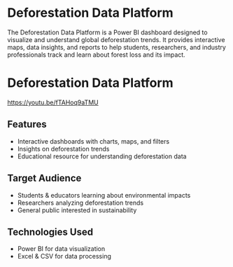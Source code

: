 # Deforestation Data Platform

The Deforestation Data Platform is a Power BI dashboard designed to visualize and understand global deforestation trends. It provides interactive maps, data insights, and reports to help students, researchers, and industry professionals track and learn about forest loss and its impact.

# Deforestation Data Platform

https://youtu.be/fTAHoq9aTMU

## Features
- Interactive dashboards with charts, maps, and filters
- Insights on deforestation trends
- Educational resource for understanding deforestation data

## Target Audience
- Students & educators learning about environmental impacts
- Researchers analyzing deforestation trends
- General public interested in sustainability

## Technologies Used
- Power BI for data visualization
- Excel & CSV for data processing
